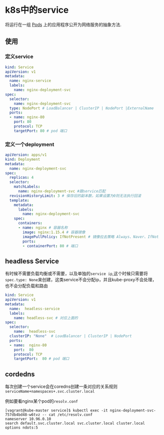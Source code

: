# k8s中的service

 将运行在一组 [Pods](https://kubernetes.io/docs/concepts/workloads/pods/pod-overview/) 上的应用程序公开为网络服务的抽象方法.

## 使用

### 定义service

```yaml
kind: Service
apiVersion: v1
metadata:
  name: nginx-service
  labels:
    name: nginx-deployment-svc
spec:
  selector:
    name: nginx-deployment-svc
  type: NodePort # LoadBalancer | ClusterIP | NodePort |ExternalName
  ports:
  - name: nginx-80
    port: 80
    protocol: TCP
    targetPort: 80 # pod 端口
```

### 定义一个deployment

```yaml
apiVersion: apps/v1
kind: Deployment
metadata:
  name: nginx-deployment-svc
spec:
  replicas: 4
  selector:
    matchLabels:
      name: nginx-deployment-svc #跟service匹配
  revisionHistoryLimit: 3 # 保存旧的副本数，如果设置为0则无法执行回滚
  template:
    metadata:
      labels:
        name: nginx-deployment-svc
    spec:
      containers:
      - name: nginx # 容器名称
        image: nginx:1.15.4 # 容器镜像
        imagePullPolicy: IfNotPresent # 镜像拉去策略 Always、Naver、IfNotPresent（默认）
        ports:
        - containerPort: 80 # 端口
```

## headless Service

有时候不需要负载均衡或不需要，以及单独的`service ip`,这个时候只需要将`spec.type: None`来创建，这类service不会分配ip，并且kube-proxy不会处理，也不会分配负载和路由

```yaml
kind: Service
apiVersion: v1
metadata:
  name:  headless-service
  labels:
    name: headless-svc # 对应上面的
spec:
  selector:
    name:  headless-svc
  clusterIP: "None"  # LoadBalancer | ClusterIP | NodePort
  ports:
  - name:  nginx-80
    port:  80
    protocol: TCP
    targetPort:  80 # pod 端口
```

## cordedns

每次创建一个service会在coredns创建一条对应的关系规则`serviceName+namespaces+.svc.cluster.local`

例如要看nginx某个pod的`resolv.conf`

```shell
[vagrant@kube-master service]$ kubectl exec -it nginx-deployment-svc-757db4bd48-w6tvz -- cat /etc/resolv.conf 
nameserver 10.96.0.10
search default.svc.cluster.local svc.cluster.local cluster.local
options ndots:5
```

